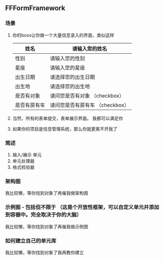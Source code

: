 ## FFFormFramework

### 场景

1. 你的boss让你做一个大量信息录入的界面，类似这样

   | 姓名         | 请输入您的姓名                  |
   | ------------ | ------------------------------- |
   | 性别         | 请输入您的性别                  |
   | 星座         | 请输入您的星座                  |
   | 出生日期     | 请选择您的出生日期              |
   | 出生地       | 请选择您的出生地                |
   | 是否有对象   | 请问您是否有对象 （checkbox）   |
   | 是否有房有车 | 请问您是否有房有车 （checkbox） |

2. 当然，所有的表单提交，表单展示界面。 我都可以满足你

3. 如果你的项目是信息管理系统，那么你就更离不开我了

### 简述

1. 输入/展示 单元
2. 单元处理器
3. 格式校验器

### 架构图

我比较懒，等你找到对象了再催我做架构图

### 示例图 - 包括但不限于 （这是个开放性框架，可以自定义单元并添加到容器中。完全取决于你的大脑）

我比较懒，等你找到对象了再催我做示例图 

### 如何建立自己的单元库

我比较懒，等你找到对象了我再教你建立

